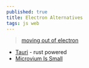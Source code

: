 ```yaml
---
published: true
title: Electron Alternatives
tags: js web
---
```

> [moving out of electron](https://news.ycombinator.com/item?id=31764773)

- [Tauri](https://tauri.studio/v1/guides/) - rust powered
- [	Microvium Is Small](https://news.ycombinator.com/item?id=31819728)